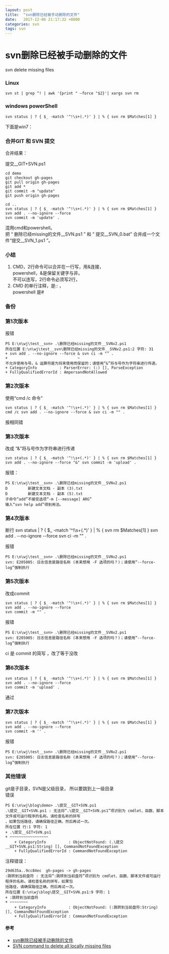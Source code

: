 ```yaml
---
layout: post
title:  "svn删除已经被手动删除的文件"
date:   2017-12-06 21:17:32 +0800
categories: svn 
tags: svn
---
```


# svn删除已经被手动删除的文件 #

svn delete missing files

### Linux ###

	svn st | grep ^! | awk '{print " –force "$2}'| xargs svn rm


### windows powerShell ###

	svn status | ? { $_ -match '^!\s+(.*)' } | % { svn rm $Matches[1] }

下面是win7：

### 合并GIT 和 SVN 提交 ###

合并结果：

提交__GIT+SVN.ps1

	cd demo
	git checkout gh-pages
	git pull origin gh-pages
	git add *
	git commit -m "update"
	git push origin gh-pages
	
	cd ..
	svn status | ? { $_ -match '^!\s+(.*)' } | % { svn rm $Matches[1] }
	svn add . --no-ignore --force 
	svn commit -m 'update' . 

混用cmd和powershell。  
把 “ 删除已经missing的文件__SVN.ps1 ” 和 “ 
提交__SVN_0.bat” 合并成一个文件“提交__SVN_1.ps1 ”。

### 小结 ###

1. CMD，2行命令可以合并在一行写，用&连接，  
powershell，&是保留关键字与非。  
不可以连写，2行命令必须写2行， 
2. CMD 的单行注释，是::  ，  
powershell 是#

### 备份 ###

### 第1次版本 ###

报错

	PS E:\n\wj\test__svn> .\删除已经missing的文件__SVNv2.ps1
	所在位置 E:\n\wj\test__svn\删除已经missing的文件__SVNv2.ps1:2 字符: 31
	+ svn add . --no-ignore --force & svn ci -m "" .
	+                               ~
	不允许使用与号。& 运算符是为将来使用而保留的；请使用“&”将与号作为字符串进行传递。
    + CategoryInfo          : ParserError: (:) [], ParseException
    + FullyQualifiedErrorId : AmpersandNotAllowed



### 第2次版本 ###
使用“cmd /c 命令”   

	svn status | ? { $_ -match '^!\s+(.*)' } | % { svn rm $Matches[1] }
	cmd /c svn add . --no-ignore --force & svn ci -m "" .

报相同错

### 第3次版本 ###
改成 “&”将与号作为字符串进行传递

	svn status | ? { $_ -match '^!\s+(.*)' } | % { svn rm $Matches[1] }
	svn add . --no-ignore --force "&" svn commit -m 'upload' . 

报错：

	PS E:\n\wj\test__svn> .\删除已经missing的文件__SVNv2.ps1
	D         新建文本文档 - 副本 (3).txt
	D         新建文本文档 - 副本 (5).txt
	子命令“add”不接受选项“-m [--message] ARG”
	输入“svn help add”得到用法。

	
### 第4次版本 ###

断行
	svn status | ? { $_ -match '^!\s+(.*)' } | % { svn rm $Matches[1] }
	svn add . --no-ignore --force 
	svn ci -m "" .

报错

	PS E:\n\wj\test__svn> .\删除已经missing的文件__SVNv2.ps1
	svn: E205005: 日志信息是路径名称 (本来想用 -F 选项的吗？)；请使用“--force-log”强制执行

### 第5次版本 ###

改成commit

	svn status | ? { $_ -match '^!\s+(.*)' } | % { svn rm $Matches[1] }
	svn add . --no-ignore --force 
	svn commit -m "" .

报错
	
	PS E:\n\wj\test__svn> .\删除已经missing的文件__SVNv2.ps1
	svn: E205005: 日志信息是路径名称 (本来想用 -F 选项的吗？)；请使用“--force-log”强制执行

ci 是 commit 的简写 ，改了等于没改



### 第6次版本 ###

	svn status | ? { $_ -match '^!\s+(.*)' } | % { svn rm $Matches[1] }
	svn add . --no-ignore --force 
	svn commit -m 'upload' . 

通过


### 第7次版本 ###

	svn status | ? { $_ -match '^!\s+(.*)' } | % { svn rm $Matches[1] }
	svn add . --no-ignore --force 
	svn commit -m '' . 

报错
	
	PS E:\n\wj\test__svn> .\删除已经missing的文件__SVNv2.ps1
	svn: E205005: 日志信息是路径名称 (本来想用 -F 选项的吗？)；请使用“--force-log”强制执行

### 其他错误 ###

git是子目录，SVN是父级目录， 所以要跳到上一级目录  
错误

	PS E:\n\wj\blog\demo> .\提交__GIT+SVN.ps1
	.\提交__GIT+SVN.ps1 : 无法将“.\提交__GIT+SVN.ps1”项识别为 cmdlet、函数、脚本文件或可运行程序的名称。请检查名称的拼写
	，如果包括路径，请确保路径正确，然后再试一次。
	所在位置 行:1 字符: 1
	+ .\提交__GIT+SVN.ps1
	+ ~~~~~~~~~~~~~~~~~
	    + CategoryInfo          : ObjectNotFound: (.\提交__GIT+SVN.ps1:String) [], CommandNotFoundException
	    + FullyQualifiedErrorId : CommandNotFoundException

注释错误：

	29d635a..9cc84ec  gh-pages -> gh-pages
	:跳转到当前盘符 : 无法将“:跳转到当前盘符”项识别为 cmdlet、函数、脚本文件或可运行程序的名称。请检查名称的拼写，如果包
	括路径，请确保路径正确，然后再试一次。
	所在位置 E:\n\wj\blog\提交__GIT+SVN.ps1:9 字符: 1
	+ :跳转到当前盘符
	+ ~~~~~~~~
	    + CategoryInfo          : ObjectNotFound: (:跳转到当前盘符:String) [], CommandNotFoundException
	    + FullyQualifiedErrorId : CommandNotFoundException

#### 参考 ####

* [svn删除已经被手动删除的文件](http://www.itye.org/archives/2091)
* [SVN command to delete all locally missing files](https://stackoverflow.com/questions/9600382/svn-command-to-delete-all-locally-missing-files)